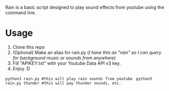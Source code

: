 Rain is a basic script designed to play sound effects from youtube using the command line.

# Usage

1. Clone this repo
2. (Optional) Make an alias for rain.py (*I have this as "rain" so I can query for background music or sounds from anywhere*)
3. Fill "APIKEY.txt" with your Youtube Data API v3 key.
4. Enjoy :D

```python3 rain.py #this will play rain sounds from youtube ```
```python3 rain.py thunder #this will pay thunder sounds, etc.```
